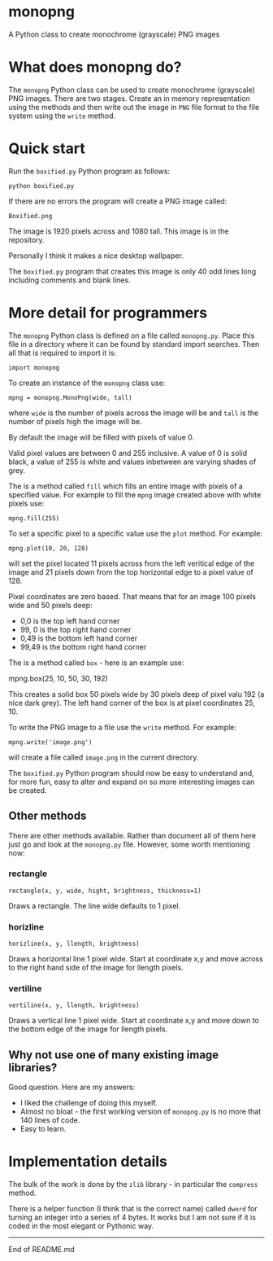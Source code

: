 # monopng

A Python class to create monochrome (grayscale) PNG images

# What does monopng do?

The `monopng` Python class can be used to create monochrome (grayscale) PNG
images.  There are two stages.  Create an in memory representation using
the methods and then write out the image in `PNG` file format to the
file system using the `write` method.

# Quick start

Run the `boxified.py` Python program as follows:

```
python boxified.py
```

If there are no errors the program will create a  PNG image called:

```
Boxified.png
```

The image is 1920 pixels across and 1080 tall.  This image is in the repository.

Personally I think it makes a nice desktop wallpaper.

The `boxified.py` program that creates this image is only 40 odd lines long
including comments and blank lines.

# More detail for programmers

The `monopng` Python class is defined on a file called `monopng.py`.  Place this file
in a directory where it can be found by standard import searches.  Then all that is
required to import it is:

```
import monopng
```

To create an instance of the `monopng` class use:

```
mpng = monopng.MonoPng(wide, tall)
```

where `wide` is the number of pixels across the image will be and `tall` is
the number of pixels high the image will be.

By default the image will be filled with pixels of value 0.

Valid pixel values are between 0 and 255 inclusive.  A value of 0 is solid black, a value
of 255 is white and values inbetween are varying shades of grey.

The is a method called `fill` which fills an entire image with pixels of a specified
value.  For example to fill the `mpng` image created above with white pixels use:

```
mpng.fill(255)
```

To set a specific pixel to a specific value use the `plot` method.  For example:

```
mpng.plot(10, 20, 128)
```

will set the pixel located 11 pixels across from the left veritical edge of the image
and 21 pixels down from the top horizontal edge to a pixel value of 128.

Pixel coordinates are zero based.  That means that for an image 100 pixels wide and 50
pixels deep:

+ 0,0 is the top left hand corner
+ 99, 0 is the top right hand corner
+ 0,49 is the bottom left hand corner
+ 99,49 is the bottom right hand corner

The is a method called `box` - here is an example use:

mpng.box(25, 10, 50, 30, 192)

This creates a solid box 50 pixels wide by 30 pixels deep of pixel valu 192 (a nice
dark grey).  The left hand corner of the box is at pixel coordinates 25, 10.

To write the PNG image to a file use the `write` method.  For example:

```
mpng.write('image.png')
```

will create a file called `image.png` in the current directory.

The `boxified.py` Python program should now be easy to understand and, for more fun,
easy to alter and expand on so more interesting images can be created.

## Other methods

There are other methods available.  Rather than document all of them here
just go and look at the `monopng.py` file.  However, some worth mentioning now:

### rectangle

```
rectangle(x, y, wide, hight, brightness, thickness=1)
```

Draws a rectangle.  The line wide defaults to 1 pixel.

### horizline

```
horizline(x, y, llength, brightness)
```

Draws a horizontal line 1 pixel wide.  Start at coordinate x,y and move across
to the right hand side of the image for llength pixels.

### vertiline

```
vertiline(x, y, llength, brightness)
```

Draws a vertical line 1 pixel wide.  Start at coordinate x,y and move down to the
bottom edge of the image for llength pixels.

## Why not use one of many existing image libraries?

Good question.  Here are my answers:

+ I liked the challenge of doing this myself.
+ Almost no bloat - the first working version of `monopng.py` is no more that 140 lines of code.
+ Easy to learn.

# Implementation details

The bulk of the work is done by the `zlib` library - in particular the `compress` method.

There is a helper function (I think that is the correct name) called `dword` for
turning an integer into a series of 4 bytes.  It works but I am not sure if it
is coded in the most elegant or Pythonic way.

--------------------------------

End of README.md
